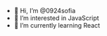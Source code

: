 - 👋 Hi, I’m @0924sofia
- 👀 I’m interested in JavaScript
- 🌱 I’m currently learning React

<!---
0924sofia/0924sofia is a ✨ special ✨ repository because its `README.md` (this file) appears on your GitHub profile.
You can click the Preview link to take a look at your changes.
--->
